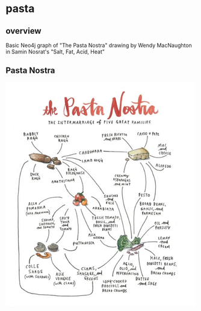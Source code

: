 # pasta

## overview
Basic Neo4j graph of "The Pasta Nostra" drawing by Wendy MacNaughton in Samin Nosrat's "Salt, Fat, Acid, Heat"

## Pasta Nostra

![Wendy MacNaughton's drawing](pastaNostra.jpg)
